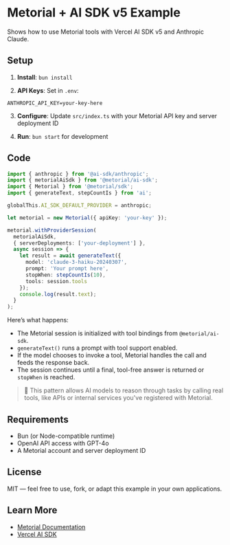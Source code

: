 # Metorial + AI SDK v5 Example

Shows how to use Metorial tools with Vercel AI SDK v5 and Anthropic Claude.

## Setup

1. **Install**: `bun install`

2. **API Keys**: Set in `.env`:
```env
ANTHROPIC_API_KEY=your-key-here
```

3. **Configure**: Update `src/index.ts` with your Metorial API key and server deployment ID

4. **Run**: `bun start` for development

## Code

```ts
import { anthropic } from '@ai-sdk/anthropic';
import { metorialAiSdk } from '@metorial/ai-sdk';
import { Metorial } from '@metorial/sdk';
import { generateText, stepCountIs } from 'ai';

globalThis.AI_SDK_DEFAULT_PROVIDER = anthropic;

let metorial = new Metorial({ apiKey: 'your-key' });

metorial.withProviderSession(
  metorialAiSdk,
  { serverDeployments: ['your-deployment'] },
  async session => {
    let result = await generateText({
      model: 'claude-3-haiku-20240307',
      prompt: 'Your prompt here',
      stopWhen: stepCountIs(10),
      tools: session.tools
    });
    console.log(result.text);
  }
);
```

Here’s what happens:

* The Metorial session is initialized with tool bindings from `@metorial/ai-sdk`.
* `generateText()` runs a prompt with tool support enabled.
* If the model chooses to invoke a tool, Metorial handles the call and feeds the response back.
* The session continues until a final, tool-free answer is returned or `stopWhen` is reached.

> 🧠 This pattern allows AI models to reason through tasks by calling real tools, like APIs or internal services you've registered with Metorial.

## Requirements

* Bun (or Node-compatible runtime)
* OpenAI API access with GPT-4o
* A Metorial account and server deployment ID

## License

MIT — feel free to use, fork, or adapt this example in your own applications.

## Learn More

* [Metorial Documentation](https://metorial.com/docs)
* [Vercel AI SDK](https://ai-sdk.dev/)